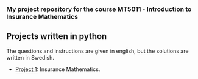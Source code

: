 ### My project repository for the course MT5011 - Introduction to Insurance Mathematics

## Projects written in python
The questions and instructions are given in english, but the solutions are written in Swedish.

- [Project 1:](project_1/project_1.md) Insurance Mathematics.